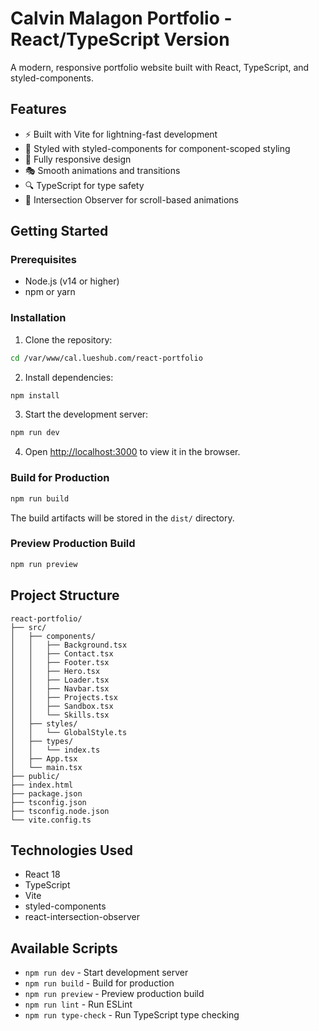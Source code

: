 # Calvin Malagon Portfolio - React/TypeScript Version

A modern, responsive portfolio website built with React, TypeScript, and styled-components.

## Features

- ⚡ Built with Vite for lightning-fast development
- 🎨 Styled with styled-components for component-scoped styling
- 📱 Fully responsive design
- 🎭 Smooth animations and transitions
- 🔍 TypeScript for type safety
- 🎯 Intersection Observer for scroll-based animations

## Getting Started

### Prerequisites

- Node.js (v14 or higher)
- npm or yarn

### Installation

1. Clone the repository:
```bash
cd /var/www/cal.lueshub.com/react-portfolio
```

2. Install dependencies:
```bash
npm install
```

3. Start the development server:
```bash
npm run dev
```

4. Open [http://localhost:3000](http://localhost:3000) to view it in the browser.

### Build for Production

```bash
npm run build
```

The build artifacts will be stored in the `dist/` directory.

### Preview Production Build

```bash
npm run preview
```

## Project Structure

```
react-portfolio/
├── src/
│   ├── components/
│   │   ├── Background.tsx
│   │   ├── Contact.tsx
│   │   ├── Footer.tsx
│   │   ├── Hero.tsx
│   │   ├── Loader.tsx
│   │   ├── Navbar.tsx
│   │   ├── Projects.tsx
│   │   ├── Sandbox.tsx
│   │   └── Skills.tsx
│   ├── styles/
│   │   └── GlobalStyle.ts
│   ├── types/
│   │   └── index.ts
│   ├── App.tsx
│   └── main.tsx
├── public/
├── index.html
├── package.json
├── tsconfig.json
├── tsconfig.node.json
└── vite.config.ts
```

## Technologies Used

- React 18
- TypeScript
- Vite
- styled-components
- react-intersection-observer

## Available Scripts

- `npm run dev` - Start development server
- `npm run build` - Build for production
- `npm run preview` - Preview production build
- `npm run lint` - Run ESLint
- `npm run type-check` - Run TypeScript type checking